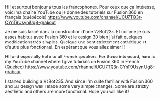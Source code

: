 HI! et surtout bonjour a tous les francophones. 
Pour ceux que ça intéresse, voici ma chaîne YouTube ou je donne des tutoriels sur Fusion 360 en français (québécois)
https://www.youtube.com/channel/UCU7TQ3r-CYnT9UsyniUg8-g/about

Je me suis lancé dans la construction d'une VzBot235. Et comme je suis assez habitué avec Fusion 360 et le design 3D bien j'ai fait quelques modifications très simples. Quelque une sont strictement esthétique et d'autre plus fonctionnel.
En espérant que vous allez aimer !!

HI! and especially hello to all French speakers.
For those interested, here is my YouTube channel where I give tutorials on Fusion 360 in French (Quebec)
https://www.youtube.com/channel/UCU7TQ3r-CYnT9UsyniUg8-g/about

I started building a VzBot235. And since I'm quite familiar with Fusion 360 and 3D design well I made some very simple changes. Some are strictly aesthetic and others are more functional.
Hope you will like it!!
